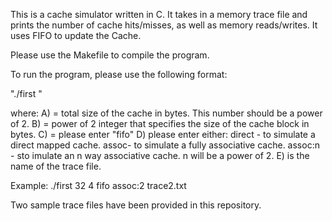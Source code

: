 This is a cache simulator written in C. It takes in a memory trace file and prints the number of cache hits/misses, as well as memory reads/writes. It uses FIFO to update the Cache.

Please use the Makefile to compile the program.

To run the program, please use the following format: 

"./first <cache size><block size><cache policy><associativity><trace file>"

where:
A) <cache size> =  total size of the cache in bytes. This number should be a power of 2.
B) <block size> =  power of 2 integer that specifies the size of the cache block in bytes.
C) <cache policy> =  please enter "fifo"
D) <associativity> please enter either:
direct - to simulate a direct mapped cache.
assoc- to simulate a fully associative cache.
assoc:n - sto imulate an n way associative cache. n will be a power of 2.
E) is the name of the trace file.

Example: ./first 32 4 fifo assoc:2 trace2.txt

Two sample trace files have been provided in this repository.